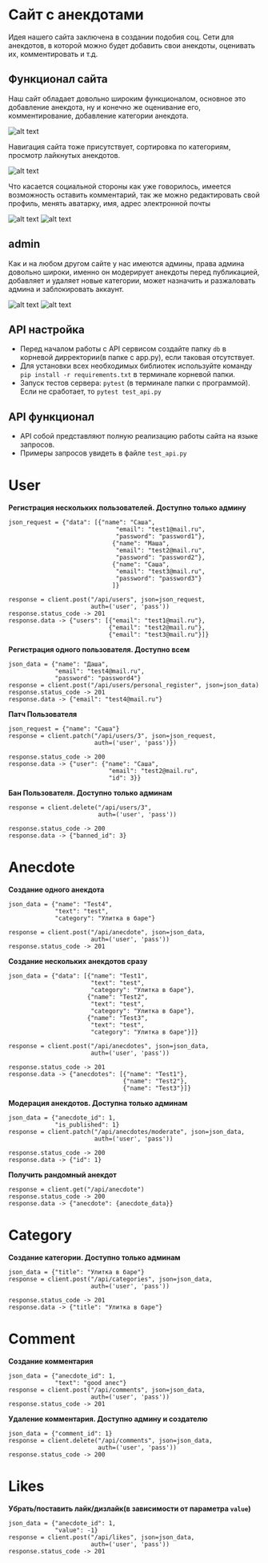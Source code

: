# Сайт с анекдотами
Идея нашего сайта заключена в создании подобия соц. Сети
 для анекдотов, в которой можно будет добавить свои анекдоты,
  оценивать их, комментировать и т.д.
## Функционал сайта
Наш сайт обладает довольно широким функционалом, основное 
это добавление анекдота, ну и конечно же оценивание его, 
комментирование, добавление категории анекдота.

![alt text](readme_img/coments.png)

Навигация сайта тоже присутствует, сортировка по категориям,
 просмотр лайкнутых анекдотов.
 
 ![alt text](readme_img/search.png)

Что касается социальной стороны как уже говорилось, имеется
 возможность оставить комментарий, так же можно 
 редактировать свой профиль, менять аватарку, имя, 
 адрес электронной почты
 
![alt text](readme_img/add.png)
![alt text](readme_img/edit.png)
 
 ## admin
 Как и на любом другом сайте у нас имеются админы, права 
 админа довольно широки, именно он модерирует анекдоты 
 перед публикацией, добавляет и удаляет новые категории, 
 может назначить и разжаловать админа и заблокировать 
 аккаунт.
 
![alt text](readme_img/admin.png)
![alt text](readme_img/category.png)


## API настройка
- Перед началом работы с API сервисом создайте папку `db` в корневой дирректории(в папке с app.py), если таковая отсутствует.
- Для установки всех необходимых библиотек используйте команду `pip install -r requirements.txt` в терминале корневой папки.
- Запуск тестов сервера: `pytest` (в терминале папки с программой). Если не сработает, то `pytest test_api.py`

## API функционал
- API собой представляют полную реализацию работы сайта на языке запросов.
- Примеры запросов увидеть в файле `test_api.py`

# User

**Регистрация нескольких пользователей. Доступно только админу**

    json_request = {"data": [{"name": "Саша",
                                  "email": "test1@mail.ru",
                                  "password": "password1"},
                                 {"name": "Маша",
                                  "email": "test2@mail.ru",
                                  "password": "password2"},
                                 {"name": "Саша",
                                  "email": "test3@mail.ru",
                                  "password": "password3"}
                                 ]}

    response = client.post("/api/users", json=json_request,
                           auth=('user', 'pass'))
    response.status_code -> 201
    response.data -> {"users": [{"email": "test1@mail.ru"},
                                {"email": "test2@mail.ru"},
                                {"email": "test3@mail.ru"}]}

**Регистрация одного пользователя. Доступно всем**

    json_data = {"name": "Даша",
                 "email": "test4@mail.ru",
                 "password": "password4"}
    response = client.post("/api/users/personal_register", json=json_data)
    response.status_code -> 201
    response.data -> {"email": "test4@mail.ru"}

**Патч Пользователя**

    json_request = {"name": "Саша"}
    response = client.patch("/api/users/3", json=json_request,
                            auth=('user', 'pass')})

    response.status_code -> 200
    response.data -> {"user": {"name": "Саша",
                                "email": "test2@mail.ru",
                                "id": 3}}

**Бан Пользователя. Доступно только админам**

    response = client.delete("/api/users/3",
                             auth=('user', 'pass'))

    response.status_code -> 200
    response.data -> {"banned_id": 3}

# Anecdote

**Создание одного анекдота**

    json_data = {"name": "Test4",
                 "text": "test",
                 "category": "Улитка в баре"}

    response = client.post("/api/anecdote", json=json_data,
                           auth=('user', 'pass'))
    response.status_code -> 201

**Создание нескольких анекдотов сразу**

    json_data = {"data": [{"name": "Test1",
                           "text": "test",
                           "category": "Улитка в баре"},
                          {"name": "Test2",
                           "text": "test",
                           "category": "Улитка в баре"},
                          {"name": "Test3",
                           "text": "test",
                           "category": "Улитка в баре"}]}

    response = client.post("/api/anecdotes", json=json_data,
                           auth=('user', 'pass'))

    response.status_code -> 201
    response.data -> {"anecdotes": [{"name": "Test1"},
                                    {"name": "Test2"},
                                    {"name": "Test3"}]}

**Модерация анекдотов. Доступна только админам**

    json_data = {"anecdote_id": 1,
                 "is_published": 1}
    response = client.patch("/api/anecdotes/moderate", json=json_data,
                            auth=('user', 'pass'))
    
    response.status_code -> 200
    response.data -> {"id": 1}

**Получить рандомный анекдот**

    response = client.get("/api/anecdote")
    response.status_code -> 200
    response.data -> {"anecdote": {anecdote_data}}

# Category

**Создание категории. Доступно только админам**

    json_data = {"title": "Улитка в баре"}
    response = client.post("/api/categories", json=json_data,
                           auth=('user', 'pass'))

    response.status_code -> 201
    response.data -> {"title": "Улитка в баре"}

# Comment

**Создание комментария**

    json_data = {"anecdote_id": 1,
                 "text": "good anec"}
    response = client.post("/api/comments", json=json_data,
                           auth=('user', 'pass'))
    response.status_code -> 201

**Удаление комментария. Доступно админу и создателю**

    json_data = {"comment_id": 1}
    response = client.delete("/api/comments", json=json_data,
                             auth=('user', 'pass'))
    response.status_code -> 200

# Likes

**Убрать/поставить лайк/дизлайк(в зависимости от параметра `value`)**

    json_data = {"anecdote_id": 1,
                 "value": -1}
    response = client.post("/api/likes", json=json_data,
                           auth=('user', 'pass'))
    response.status_code -> 201
